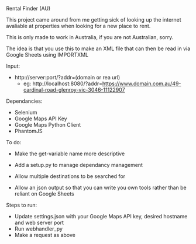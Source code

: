 Rental Finder (AU)

This project came around from me getting sick of looking up the internet avaliable at properties when looking for a new place to rent.

This is only made to work in Australia, if you are not Australian, sorry.

The idea is that you use this to make an XML file that can then be read in via Google Sheets using IMPORTXML

Input:
- http://server:port/?addr=(domain or rea url)
  - eg: http://localhost:8080/?addr=https://www.domain.com.au/49-cardinal-road-glenroy-vic-3046-11122907

Dependancies:
 - Selenium
 - Google Maps API Key
 - Google Maps Python Client
 - PhantomJS


To do:
  - Make the get-variable name more descriptive

  - Add a setup.py to manage dependancy management

  - Allow multiple destinations to be searched for

  - Allow an json output so that you can write you own tools rather than be reliant on Google Sheets

Steps to run:
  - Update settings.json with your Google Maps API key, desired hostname and web server port
  - Run webhandler_py
  - Make a request as above
